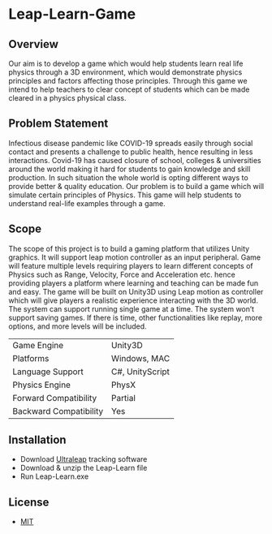 ﻿# Leap-Learn-Game
## Overview

Our aim is to develop a game which would help students learn real life physics through a 3D 
environment, which would demonstrate physics principles and factors affecting those principles. 
Through this game we intend to help teachers to clear concept of students which can be made 
cleared in a physics physical class. 

## Problem Statement

Infectious disease pandemic like COVID-19 spreads easily through social contact and presents 
a challenge to public health, hence resulting in less interactions.
Covid-19 has caused closure of school, colleges & universities around the world making it hard 
for students to gain knowledge and skill production. In such situation the whole world is opting 
different ways to provide better & quality education.
Our problem is to build a game which will simulate certain principles of Physics. This game will 
help students to understand real-life examples through a game.

## Scope

The scope of this project is to build a gaming platform that utilizes Unity graphics. It will support 
leap motion controller as an input peripheral.
Game will feature multiple levels requiring players to learn different concepts of Physics such as 
Range, Velocity, Force and Acceleration etc. hence providing players a platform where learning 
and teaching can be made fun and easy. 
The game will be built on Unity3D using Leap motion as controller which will give players a realistic 
experience interacting with the 3D world. 
The system can support running single game at a time. The system won’t support saving games. 
If there is time, other functionalities like replay, more options, and more levels will be included.

|                      |                   |
|----------------------|-------------------|
|Game Engine           |Unity3D            |
|Platforms             |Windows, MAC       |
|Language Support | C#, UnityScript       |
|Physics Engine | PhysX      |
|Forward Compatibility | Partial |
|Backward Compatibility | Yes |

## Installation
- Download  [Ultraleap](https://developer.leapmotion.com/tracking-software-download/) tracking software
- Download & unzip the Leap-Learn file 
- Run Leap-Learn.exe

## License

- [MIT](https://choosealicense.com/licenses/mit/)
